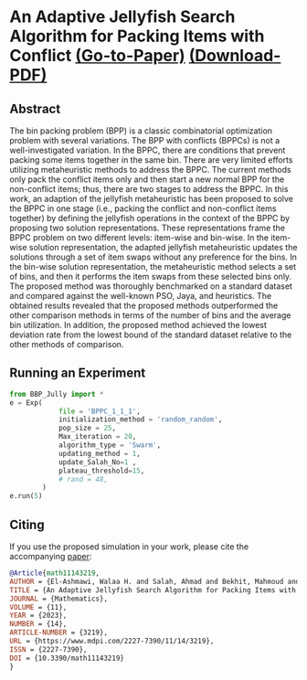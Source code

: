 # An Adaptive Jellyfish Search Algorithm for Packing Items with Conflict  [(Go-to-Paper)](https://www.mdpi.com/2227-7390/11/14/3219]) [(Download-PDF)](https://www.mdpi.com/2227-7390/11/14/3219/pdf?version=1690003688)

## Abstract
The bin packing problem (BPP) is a classic combinatorial optimization problem with several variations. The BPP with conflicts (BPPCs) is not a well-investigated variation. In the BPPC, there are conditions that prevent packing some items together in the same bin. There are very limited efforts utilizing metaheuristic methods to address the BPPC. The current methods only pack the conflict items only and then start a new normal BPP for the non-conflict items; thus, there are two stages to address the BPPC. In this work, an adaption of the jellyfish metaheuristic has been proposed to solve the BPPC in one stage (i.e., packing the conflict and non-conflict items together) by defining the jellyfish operations in the context of the BPPC by proposing two solution representations. These representations frame the BPPC problem on two different levels: item-wise and bin-wise. In the item-wise solution representation, the adapted jellyfish metaheuristic updates the solutions through a set of item swaps without any preference for the bins. In the bin-wise solution representation, the metaheuristic method selects a set of bins, and then it performs the item swaps from these selected bins only. The proposed method was thoroughly benchmarked on a standard dataset and compared against the well-known PSO, Jaya, and heuristics. The obtained results revealed that the proposed methods outperformed the other comparison methods in terms of the number of bins and the average bin utilization. In addition, the proposed method achieved the lowest deviation rate from the lowest bound of the standard dataset relative to the other methods of comparison. 

## Running an Experiment
```python
from BBP_Jully import *
e = Exp( 
            file = 'BPPC_1_1_1',
            initialization_method = 'random_random',
            pop_size = 25,
            Max_iteration = 20,
            algorithm_type = 'Swarm',
            updating_method = 1,
            update_Salah_No=1 ,
            plateau_threshold=15,
            # rand = 48,
        )
e.run(5)
```

## Citing

If you use the proposed simulation in your work, please cite the accompanying [paper]:

```bibtex
@Article{math11143219,
AUTHOR = {El-Ashmawi, Walaa H. and Salah, Ahmad and Bekhit, Mahmoud and Xiao, Guoqing and Al Ruqeishi, Khalil and Fathalla, Ahmed},
TITLE = {An Adaptive Jellyfish Search Algorithm for Packing Items with Conflict},
JOURNAL = {Mathematics},
VOLUME = {11},
YEAR = {2023},
NUMBER = {14},
ARTICLE-NUMBER = {3219},
URL = {https://www.mdpi.com/2227-7390/11/14/3219},
ISSN = {2227-7390},
DOI = {10.3390/math11143219}
}
```
[paper]: https://www.mdpi.com/2227-7390/11/14/3219
